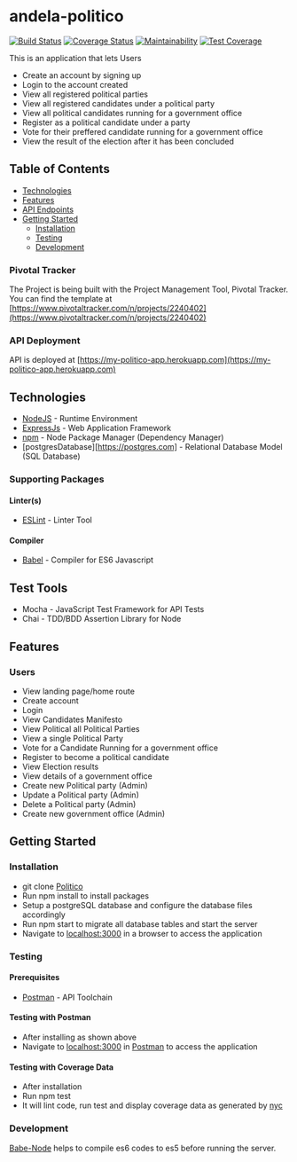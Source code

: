# andela-politico

[![Build Status](https://travis-ci.org/chiboycalix/andela-politico.svg?branch=develop)](https://travis-ci.org/chiboycalix/andela-politico)
[![Coverage Status](https://coveralls.io/repos/github/chiboycalix/andela-politico/badge.svg?branch=develop)](https://coveralls.io/github/chiboycalix/andela-politico?branch=develop)
[![Maintainability](https://api.codeclimate.com/v1/badges/28016bbae0df667b9800/maintainability)](https://codeclimate.com/github/chiboycalix/andela-politico/maintainability)
[![Test Coverage](https://api.codeclimate.com/v1/badges/28016bbae0df667b9800/test_coverage)](https://codeclimate.com/github/chiboycalix/andela-politico/test_coverage) 


This is an application that lets Users 

- Create an account by signing up
- Login to the account created
- View all registered political parties 
- View all registered candidates under a political party
- View all political candidates running for a government office 
- Register as a political candidate under a party
- Vote for their preffered candidate running for a government office
- View the result of the election after it has been concluded


## Table of Contents

* [Technologies](#technologies)
 * [Features](#features)
 * [API Endpoints](#api-endpoints)
 * [Getting Started](#getting-started)
    * [Installation](#installation)
    * [Testing](#testing)
    * [Development](#development)

### Pivotal Tracker
The Project is being built with the Project Management Tool, Pivotal Tracker.
You can find the template at [https://www.pivotaltracker.com/n/projects/2240402](https://www.pivotaltracker.com/n/projects/2240402)


### API Deployment
API is deployed at [https://my-politico-app.herokuapp.com](https://my-politico-app.herokuapp.com)

## Technologies

* [NodeJS](https://nodejs.org/) - Runtime Environment
* [ExpressJs](https://expressjs.com/) - Web Application Framework
* [npm](https://www.npm.com/) - Node Package Manager (Dependency Manager)
* [postgresDatabase][https://postgres.com] - Relational Database Model (SQL Database)


### Supporting Packages

#### Linter(s)

* [ESLint](https://eslint.org/) - Linter Tool

#### Compiler

* [Babel](https://babel.io/) - Compiler for ES6 Javascript

## Test Tools
* Mocha - JavaScript Test Framework for API Tests
* Chai - TDD/BDD Assertion Library for Node

## Features
 
### Users
* View landing page/home route
* Create account
* Login
* View Candidates Manifesto
* View Political all Political Parties 
* View a single Political Party
* Vote for a Candidate Running for a government office
* Register to become a political candidate
* View Election results
* View details of a government office
* Create new Political party (Admin)
* Update a Political party (Admin)
* Delete a Political party (Admin)
* Create new government office (Admin)




## Getting Started

### Installation

* git clone [Politico](https://github.com/chiboycalix/andela-politico.git)
* Run npm install to install packages
* Setup a postgreSQL database and configure the database files accordingly
* Run npm start to migrate all database tables and start the server
* Navigate to [localhost:3000](http://localhost:3000/) in a browser to access the application


### Testing

#### Prerequisites

* [Postman](https://getpostman.com/) - API Toolchain

#### Testing with Postman

* After installing as shown above
* Navigate to [localhost:3000](http://localhost:3000/) in
  [Postman](https://getpostman.com/) to access the application

#### Testing with Coverage Data

* After installation
* Run npm test
* It will lint code, run test and display coverage data as generated by
  [nyc](https://github.com/nyc)

### Development
[Babe-Node](https://babeljs.io) helps to compile es6 codes to es5 before running the server. 


